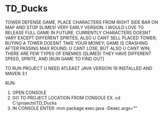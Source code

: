 # TD_Ducks

TOWER DEFENSE GAME, PLACE CHARACTERS FROM RIGHT SIDE BAR ON MAP AND STOP SLIMES! 
VERY EARLY VERSION. I WOULD LOVE TO RELEASE FULL GAME IN FUTURE.
CURRENTLY CHARACTERS DOESNT VARY EXCEPT DIFFERENT SPRITES, ALSO U CANT SELL PLACED TOWER;
BUYING A TOWER DOESNT TAKE YOUR MONEY;
GAME IS CRASHING AFTER PASSING MAX ROUND;
U CANT LOSE, BUT ALSO U CANT WIN;
THERE ARE FEW TYPES OF ENEMIES (SLIMES) THEY HAVE DIFFERENT SPEED, SPRITE, AND [RUN GAME TO FIND OUT] 

TO RUN PROJECT U NEED ATLEAST JAVA VERSION 19 INSTALLED AND MAVEN 3.1

RUN: 
1. OPEN CONSOLE 
2. GO TO PROJECT LOCATION FROM CONSOLE EX. cd C:\projects\TD_Ducks
3. IN CONSOLE ENTER: mvn package exec:java -Dexec.args="" 
